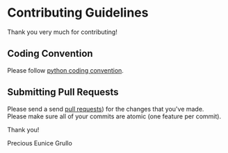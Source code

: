 # Contributing Guidelines

Thank you very much for contributing!

## Coding Convention
Please follow [python coding convention](https://peps.python.org/pep-0008/).

## Submitting Pull Requests
Please send a send [pull requests](http://help.github.com/pull-requests/)) for the changes that you've made.  
Please make sure all of your commits are atomic (one feature per commit).


Thank you!

Precious Eunice Grullo
